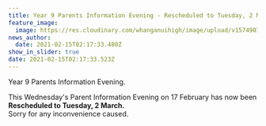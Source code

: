 ```yaml
---
title: Year 9 Parents Information Evening - Rescheduled to Tuesday, 2 March
feature_image:
  image: https://res.cloudinary.com/whanganuihigh/image/upload/v1574907236/Events/GREEN_WHS_HEADER.jpg
news_author:
  date: 2021-02-15T02:17:33.480Z
show_in_slider: true
date: 2021-02-15T02:17:33.523Z
---
```

Year 9 Parents Information Evening.

This Wednesday's Parent Information Evening on 17 February has now been **Rescheduled to Tuesday, 2 March.**  
Sorry for any inconvenience caused.